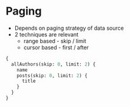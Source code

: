 # Paging

* Depends on paging strategy of data source
* 2 techniques are relevant
  * range based - skip / limit
  * cursor based - first / after

```graphql
{
  allAuthors(skip: 0, limit: 2) {
    name
    posts(skip: 0, limit: 2) {
      title
    }
  }
}
```